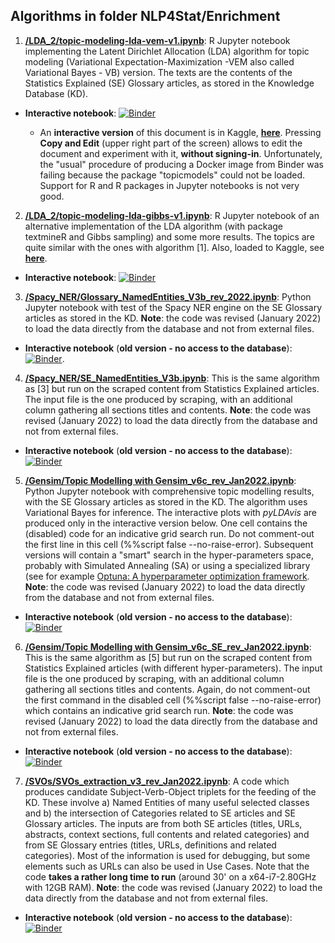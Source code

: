 ## Algorithms in folder NLP4Stat/Enrichment

1. [**/LDA_2/topic-modeling-lda-vem-v1.ipynb**](https://github.com/eurostat/NLP4Stat/blob/main/Enrichment/LDA_2/topic-modeling-lda-vem-v1.ipynb): R Jupyter notebook implementing the Latent Dirichlet Allocation (LDA) algorithm for topic modeling (Variational Expectation-Maximization -VEM also called Variational Bayes - VB) version. The texts are the contents of the Statistics Explained (SE) Glossary articles, as stored in the Knowledge Database (KD).

 * **Interactive notebook**: [![Binder](https://mybinder.org/badge_logo.svg)](https://mybinder.org/v2/gh/eurostat/NLP4Stat/0b8622e08e14d3d5716ae3f4e928849644010052?filepath=Enrichment%2FLDA_2%2Ftopic-modeling-lda-vem-v1.ipynb)
 
    * An **interactive version** of this document is in Kaggle, **[here](https://www.kaggle.com/spiliopoulos/topic-modeling-lda-vem-v1)**. Pressing **Copy and Edit** (upper right part of the screen) allows to edit the document and experiment with it, **without signing-in**. Unfortunately, the "usual" procedure of producing a Docker image from Binder was failing because the package "topicmodels" could not be loaded. Support for R and R packages in Jupyter notebooks is not very good. 

2. [**/LDA_2/topic-modeling-lda-gibbs-v1.ipynb**](https://github.com/eurostat/NLP4Stat/blob/main/Enrichment/LDA_2/topic-modeling-lda-gibbs-v1.ipynb): R Jupyter notebook of an alternative implementation of the LDA algorithm (with package textmineR and Gibbs sampling) and some more results. The topics are quite similar with the ones with algorithm [1]. Also, loaded to Kaggle, see **[here](https://www.kaggle.com/spiliopoulos/topic-modeling-lda-gibbs-v1)**.

 * **Interactive notebook**: [![Binder](https://mybinder.org/badge_logo.svg)](https://mybinder.org/v2/gh/eurostat/NLP4Stat/0b8622e08e14d3d5716ae3f4e928849644010052?filepath=Enrichment%2FLDA_2%2Ftopic-modeling-lda-gibbs-v1.ipynb)
 

3. [**/Spacy_NER/Glossary_NamedEntities_V3b_rev_2022.ipynb**](https://github.com/eurostat/NLP4Stat/blob/testing/Content%20Database/Enrichment/Spacy_NER/Glossary_NamedEntities_V3b_rev_Jan2022.ipynb): Python Jupyter notebook with test of the Spacy NER engine on the SE Glossary articles as stored in the KD. **Note**: the code was revised (January 2022) to load the data directly from the database and not from external files. 

 * **Interactive notebook** (**old version - no access to the database**):[![Binder](https://mybinder.org/badge_logo.svg)](https://mybinder.org/v2/gh/eurostat/NLP4Stat/0b8622e08e14d3d5716ae3f4e928849644010052?filepath=Enrichment%2FSpacy_NER%2FGlossary_NamedEntities_V3b.ipynb). 
 
4. [**/Spacy_NER/SE_NamedEntities_V3b.ipynb**](https://github.com/eurostat/NLP4Stat/blob/main/Enrichment/Spacy_NER/SE_NamedEntities_V3b.ipynb): This is the same algorithm as [3] but run on the scraped content from Statistics Explained articles. The input file is the one produced by scraping, with an additional column gathering all sections titles and contents. **Note**: the code was revised (January 2022) to load the data directly from the database and not from external files. 

 * **Interactive notebook** (**old version - no access to the database**): [![Binder](https://mybinder.org/badge_logo.svg)](https://mybinder.org/v2/gh/eurostat/NLP4Stat/0b8622e08e14d3d5716ae3f4e928849644010052?filepath=Enrichment%2FSpacy_NER%2FSE_NamedEntities_V3b.ipynb)
 
5. [**/Gensim/Topic Modelling with Gensim_v6c_rev_Jan2022.ipynb**](https://github.com/eurostat/NLP4Stat/blob/testing/Content%20Database/Enrichment/Gensim/Topic%20Modelling%20with%20Gensim_v6c_rev_Jan2022.ipynb): Python Jupyter notebook with comprehensive topic modelling results, with the SE Glossary articles as stored in the KD. The algorithm uses Variational Bayes for inference. The interactive plots with _pyLDAvis_ are produced only in the interactive version below. One cell contains the (disabled) code for an indicative grid search run. Do not comment-out the first line in this cell (%%script false --no-raise-error). Subsequent versions will contain a "smart" search in the hyper-parameters space, probably with Simulated Annealing (SA) or using a specialized library (see for example [Optuna: A hyperparameter optimization framework](https://optuna.readthedocs.io/en/stable/). **Note**: the code was revised (January 2022) to load the data directly from the database and not from external files.

* **Interactive notebook** (**old version - no access to the database**): [![Binder](https://mybinder.org/badge_logo.svg)](https://mybinder.org/v2/gh/eurostat/NLP4Stat/0b8622e08e14d3d5716ae3f4e928849644010052?filepath=Enrichment%2FGensim%2FTopic%20Modelling%20with%20Gensim_v6c.ipynb)
 
 6. [**/Gensim/Topic Modelling with Gensim_v6c_SE_rev_Jan2022.ipynb**](https://github.com/eurostat/NLP4Stat/blob/testing/Content%20Database/Enrichment/Gensim/Topic%20Modelling%20with%20Gensim_v6c_SE_rev_Jan2022.ipynb): This is the same algorithm as [5] but run on the scraped content from Statistics Explained articles (with different hyper-parameters). The input file is the one produced by scraping, with an additional column gathering all sections titles and contents. Again, do not comment-out the first command in the disabled cell (%%script false --no-raise-error) which contains an indicative grid search run. **Note**: the code was revised (January 2022) to load the data directly from the database and not from external files.

* **Interactive notebook** (**old version - no access to the database**): [![Binder](https://mybinder.org/badge_logo.svg)](https://mybinder.org/v2/gh/eurostat/NLP4Stat/0b8622e08e14d3d5716ae3f4e928849644010052?filepath=Enrichment%2FGensim%2FTopic%20Modelling%20with%20Gensim_v6c_SE.ipynb)

 7. [**/SVOs/SVOs_extraction_v3_rev_Jan2022.ipynb**](https://github.com/eurostat/NLP4Stat/blob/testing/Content%20Database/Enrichment/SVOs/SVOs_extraction_v3_rev_Jan2022.ipynb): A code which produces candidate Subject-Verb-Object triplets for the feeding of the KD. These involve a) Named Entities of many useful selected classes and b) the intersection of Categories related to SE articles and SE Glossary articles. The inputs are from both SE articles (titles, URLs, abstracts, context sections, full contents and related categories) and from SE Glossary entries (titles, URLs, definitions and related categories). Most of the information is used for debugging, but some elements such as URLs can also be used in Use Cases. Note that the code **takes a rather long time to run** (around 30' on a x64-i7-2.80GHz with 12GB RAM). **Note**: the code was revised (January 2022) to load the data directly from the database and not from external files.

* **Interactive notebook** (**old version - no access to the database**): [![Binder](https://mybinder.org/badge_logo.svg)](https://mybinder.org/v2/gh/KSpiliop/SVOs/main?filepath=SVOs_extraction_v3.ipynb)


